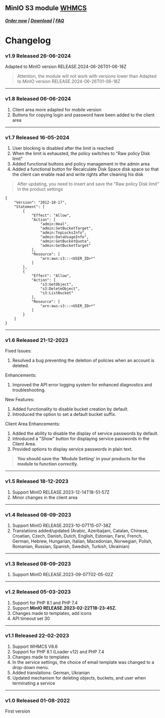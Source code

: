 ## MinIO S3 module **[WHMCS](https://puqcloud.com/link.php?id=77)**

#####  [Order now](https://puqcloud.com/index.php?rp=/store/whmcs-module-minio-s3) | [Download](https://download.puqcloud.com/WHMCS/servers/PUQ_WHMCS-MinIO-S3/) | [FAQ](https://faq.puqcloud.com/)

# Changelog

### v1.9 Released 26-06-2024
Adapted to MinIO version RELEASE.2024-06-26T01-06-18Z
 
> Attention, the module will not work with versions lower than Adapted to MinIO version RELEASE.2024-06-26T01-06-18Z

- - - - - -

### v1.8 Released 06-06-2024

1. Client area more adapted for mobile version
2. Buttons for copying login and password have been added to the client area

- - - - - -

### v1.7 Released 16-05-2024

1. User blocking is disabled after the limit is reached
2. When the limit is exhausted, the policy switches to "Raw policy Disk limit"
3. Added functional buttons and policy management in the admin area
4. Added a functional button for Recalculate Disk Space disk space so that the client can enable read and write rights after cleaning his disk
 
> After updating, you need to insert and save the "Raw policy Disk limit" in the product settings

```
{
    "Version": "2012-10-17",
    "Statement": [
        {
            "Effect": "Allow",
            "Action": [
                "admin:Heal",
                "admin:SetBucketTarget",
                "admin:TopLocksInfo",
                "admin:DataUsageInfo",
                "admin:GetBucketQuota",
                "admin:GetBucketTarget"
            ],
            "Resource": [
                "arn:aws:s3:::<USER_ID>*"
            ]
        },
        {
            "Effect": "Allow",
            "Action": [
                "s3:GetObject",
                "s3:DeleteObject",
                "s3:ListBucket"
            ],
            "Resource": [
                "arn:aws:s3:::<USER_ID>*"
            ]
        }
    ]
}
```

- - - - - -

### v1.6 Released 21-12-2023

Fixed Issues:

1. Resolved a bug preventing the deletion of policies when an account is deleted.

Enhancements:

1. Improved the API error logging system for enhanced diagnostics and troubleshooting.

New Features:

1. Added functionality to disable bucket creation by default.
2. Introduced the option to set a default bucket suffix.

Client Area Enhancements:

1. Added the ability to disable the display of service passwords by default.
2. Introduced a "Show" button for displaying service passwords in the Client Area.
3. Provided options to display service passwords in plain text.
 
> **You should save the 'Module Setting' in your products for the module to function correctly.**

- - - - - -

### v1.5 Released 18-12-2023
1. Support MinIO RELEASE.2023-12-14T18-51-57Z
2. Minor changes in the client area

- - - - - -

### v1.4 Released 08-09-2023
1. Support MinIO RELEASE.2023-10-07T15-07-38Z
2. Translations added/updated (Arabic, Azerbaijani, Catalan, Chinese, Croatian, Czech, Danish, Dutch, English, Estonian, Farsi, French, German, Hebrew, Hungarian, Italian, Macedonian, Norwegian, Polish,  Romanian, Russian, Spanish, Swedish, Turkish, Ukrainian)

- - - - - -

### v1.3 Released 08-09-2023
1. Support MinIO RELEASE.2023-09-07T02-05-02Z

- - - - - -

### v1.2 Released 05-03-2023
 
1. Support for PHP 8.1 and PHP 7.4
2. Support **MinIO RELEASE.2023-02-22T18-23-45Z.**
3. Changes made to templates, add icons
4. API timeout set 30

- - - - - -

### v1.1 Released 22-02-2023

1. Support WHMCS V8.6
2. Support for PHP 8.1 (Loader v12) and PHP 7.4
3. Changes made to templates
4. In the service settings, the choice of email template was changed to a drop-down menu.
5. Added translations: German, Ukranian
6. Updated mechanism for deleting objects, buckets, and user when terminating a service

- - - - - -

### v1.0 Released 01-08-2022

First version
